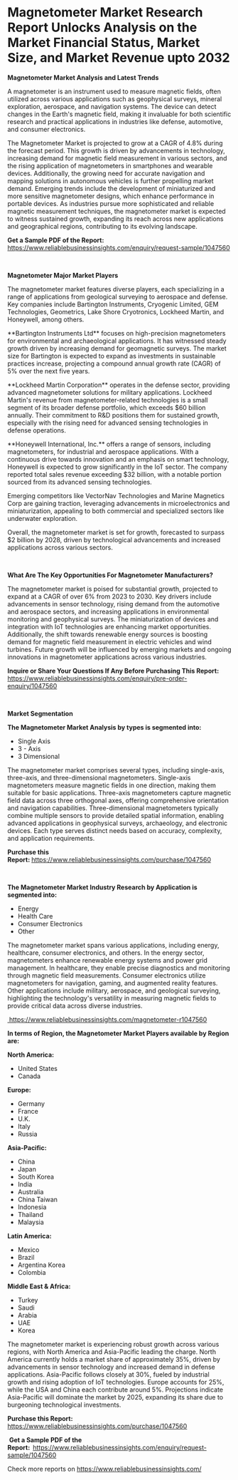 <p><h1>Magnetometer Market Research Report Unlocks Analysis on the Market Financial Status, Market Size, and Market Revenue upto 2032</h1></p><p><strong>Magnetometer Market Analysis and Latest Trends</strong></p>
<p><p>A magnetometer is an instrument used to measure magnetic fields, often utilized across various applications such as geophysical surveys, mineral exploration, aerospace, and navigation systems. The device can detect changes in the Earth's magnetic field, making it invaluable for both scientific research and practical applications in industries like defense, automotive, and consumer electronics.</p><p>The Magnetometer Market is projected to grow at a CAGR of 4.8% during the forecast period. This growth is driven by advancements in technology, increasing demand for magnetic field measurement in various sectors, and the rising application of magnetometers in smartphones and wearable devices. Additionally, the growing need for accurate navigation and mapping solutions in autonomous vehicles is further propelling market demand. Emerging trends include the development of miniaturized and more sensitive magnetometer designs, which enhance performance in portable devices. As industries pursue more sophisticated and reliable magnetic measurement techniques, the magnetometer market is expected to witness sustained growth, expanding its reach across new applications and geographical regions, contributing to its evolving landscape.</p></p>
<p><strong>Get a Sample PDF of the Report:&nbsp;</strong> <a href="https://www.reliablebusinessinsights.com/enquiry/request-sample/1047560?utm_campaign=2306&utm_medium=2&utm_source=Github&utm_content=ia&utm_term=09042025&utm_id=magnetometer">https://www.reliablebusinessinsights.com/enquiry/request-sample/1047560</a></p>
<p>&nbsp;</p>
<p><strong>Magnetometer Major Market Players</strong></p>
<p><p>The magnetometer market features diverse players, each specializing in a range of applications from geological surveying to aerospace and defense. Key companies include Bartington Instruments, Cryogenic Limited, GEM Technologies, Geometrics, Lake Shore Cryotronics, Lockheed Martin, and Honeywell, among others.</p><p>**Bartington Instruments Ltd** focuses on high-precision magnetometers for environmental and archaeological applications. It has witnessed steady growth driven by increasing demand for geomagnetic surveys. The market size for Bartington is expected to expand as investments in sustainable practices increase, projecting a compound annual growth rate (CAGR) of 5% over the next five years.</p><p>**Lockheed Martin Corporation** operates in the defense sector, providing advanced magnetometer solutions for military applications. Lockheed Martin's revenue from magnetometer-related technologies is a small segment of its broader defense portfolio, which exceeds $60 billion annually. Their commitment to R&D positions them for sustained growth, especially with the rising need for advanced sensing technologies in defense operations.</p><p>**Honeywell International, Inc.** offers a range of sensors, including magnetometers, for industrial and aerospace applications. With a continuous drive towards innovation and an emphasis on smart technology, Honeywell is expected to grow significantly in the IoT sector. The company reported total sales revenue exceeding $32 billion, with a notable portion sourced from its advanced sensing technologies.</p><p>Emerging competitors like VectorNav Technologies and Marine Magnetics Corp are gaining traction, leveraging advancements in microelectronics and miniaturization, appealing to both commercial and specialized sectors like underwater exploration.</p><p>Overall, the magnetometer market is set for growth, forecasted to surpass $2 billion by 2028, driven by technological advancements and increased applications across various sectors.</p></p>
<p>&nbsp;</p>
<p><strong>What Are The Key Opportunities For Magnetometer Manufacturers?</strong></p>
<p><p>The magnetometer market is poised for substantial growth, projected to expand at a CAGR of over 6% from 2023 to 2030. Key drivers include advancements in sensor technology, rising demand from the automotive and aerospace sectors, and increasing applications in environmental monitoring and geophysical surveys. The miniaturization of devices and integration with IoT technologies are enhancing market opportunities. Additionally, the shift towards renewable energy sources is boosting demand for magnetic field measurement in electric vehicles and wind turbines. Future growth will be influenced by emerging markets and ongoing innovations in magnetometer applications across various industries.</p></p>
<p><strong>Inquire or Share Your Questions If Any Before Purchasing This Report:</strong> <a href="https://www.reliablebusinessinsights.com/enquiry/pre-order-enquiry/1047560?utm_campaign=2306&utm_medium=2&utm_source=Github&utm_content=ia&utm_term=09042025&utm_id=magnetometer">https://www.reliablebusinessinsights.com/enquiry/pre-order-enquiry/1047560</a></p>
<p>&nbsp;</p>
<p><strong>Market Segmentation</strong></p>
<p><strong>The Magnetometer Market Analysis by types is segmented into:</strong></p>
<p><ul><li>Single Axis</li><li>3 - Axis</li><li>3 Dimensional</li></ul></p>
<p><p>The magnetometer market comprises several types, including single-axis, three-axis, and three-dimensional magnetometers. Single-axis magnetometers measure magnetic fields in one direction, making them suitable for basic applications. Three-axis magnetometers capture magnetic field data across three orthogonal axes, offering comprehensive orientation and navigation capabilities. Three-dimensional magnetometers typically combine multiple sensors to provide detailed spatial information, enabling advanced applications in geophysical surveys, archaeology, and electronic devices. Each type serves distinct needs based on accuracy, complexity, and application requirements.</p></p>
<p><strong>Purchase this Report:&nbsp;</strong><a href="https://www.reliablebusinessinsights.com/purchase/1047560?utm_campaign=2306&utm_medium=2&utm_source=Github&utm_content=ia&utm_term=09042025&utm_id=magnetometer">https://www.reliablebusinessinsights.com/purchase/1047560</a></p>
<p>&nbsp;</p>
<p><strong>The Magnetometer Market Industry Research by Application is segmented into:</strong></p>
<p><ul><li>Energy</li><li>Health Care</li><li>Consumer Electronics</li><li>Other</li></ul></p>
<p><p>The magnetometer market spans various applications, including energy, healthcare, consumer electronics, and others. In the energy sector, magnetometers enhance renewable energy systems and power grid management. In healthcare, they enable precise diagnostics and monitoring through magnetic field measurements. Consumer electronics utilize magnetometers for navigation, gaming, and augmented reality features. Other applications include military, aerospace, and geological surveying, highlighting the technology's versatility in measuring magnetic fields to provide critical data across diverse industries.</p></p>
<p><a href="https://www.reliablebusinessinsights.com/magnetometer-r1047560?utm_campaign=2306&utm_medium=2&utm_source=Github&utm_content=ia&utm_term=09042025&utm_id=magnetometer">&nbsp;https://www.reliablebusinessinsights.com/magnetometer-r1047560</a></p>
<p><strong>In terms of Region, the Magnetometer Market Players available by Region are:</strong></p>
<p>
    <p> <strong> North America: </strong>
        <ul>
            <li>United States</li>
            <li>Canada</li>
        </ul>
        </p> 
    <p> <strong> Europe: </strong>
        <ul>
            <li>Germany</li>
            <li>France</li>
            <li>U.K.</li>
            <li>Italy</li>
            <li>Russia</li>
        </ul>
        </p> 
    <p> <strong> Asia-Pacific: </strong>
        <ul>
            <li>China</li>
            <li>Japan</li>
            <li>South Korea</li>
            <li>India</li>
            <li>Australia</li>
            <li>China Taiwan</li>
            <li>Indonesia</li>
            <li>Thailand</li>
            <li>Malaysia</li>
        </ul>
        </p> 
    <p> <strong> Latin America: </strong>
        <ul>
            <li>Mexico</li>
            <li>Brazil</li>
            <li>Argentina Korea</li>
            <li>Colombia</li>
        </ul>
        </p> 
    <p> <strong> Middle East & Africa: </strong>
        <ul>
            <li>Turkey</li>
            <li>Saudi</li>
            <li>Arabia</li>
            <li>UAE</li>
            <li>Korea</li>
        </ul>
    </p>
    </p>
<p><p>The magnetometer market is experiencing robust growth across various regions, with North America and Asia-Pacific leading the charge. North America currently holds a market share of approximately 35%, driven by advancements in sensor technology and increased demand in defense applications. Asia-Pacific follows closely at 30%, fueled by industrial growth and rising adoption of IoT technologies. Europe accounts for 25%, while the USA and China each contribute around 5%. Projections indicate Asia-Pacific will dominate the market by 2025, expanding its share due to burgeoning technological investments.</p></p>
<p><strong>Purchase this Report: </strong><a href="https://www.reliablebusinessinsights.com/purchase/1047560?utm_campaign=2306&utm_medium=2&utm_source=Github&utm_content=ia&utm_term=09042025&utm_id=magnetometer">https://www.reliablebusinessinsights.com/purchase/1047560</a></p>
<p>&nbsp;<strong>Get a Sample PDF of the Report:&nbsp;&nbsp;</strong><a href="https://www.reliablebusinessinsights.com/enquiry/request-sample/1047560?utm_campaign=2306&utm_medium=2&utm_source=Github&utm_content=ia&utm_term=09042025&utm_id=magnetometer">https://www.reliablebusinessinsights.com/enquiry/request-sample/1047560</a></p>
<p><strong></strong></p>
<p>Check more reports on <a href="https://www.reliablebusinessinsights.com/?utm_campaign=2306&utm_medium=2&utm_source=Github&utm_content=ia&utm_term=09042025&utm_id=magnetometer">https://www.reliablebusinessinsights.com/</a></p>